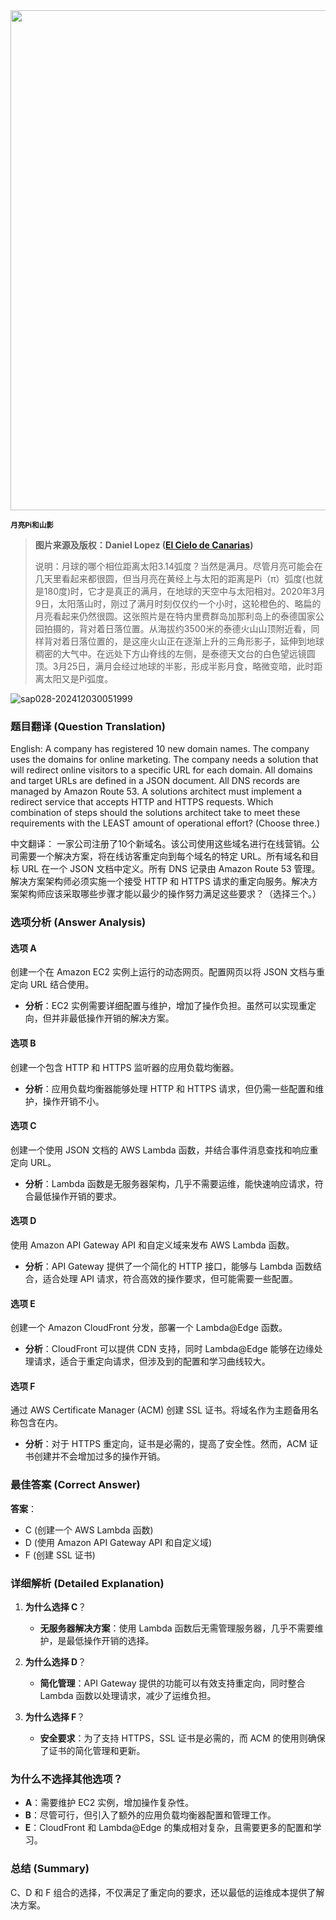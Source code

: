 <img src="https://www.bjp.org.cn/upload/image/2024/03/14/1710398653097087361.jpg" width="800" />  

<small>**月亮Pi和山影**</small>  

> **图片来源及版权：Daniel Lopez (**[**El Cielo de Canarias**](http://www.elcielodecanarias.com/)**)**
>
> 说明：月球的哪个相位距离太阳3.14弧度？当然是满月。尽管月亮可能会在几天里看起来都很圆，但当月亮在黄经上与太阳的距离是Pi（π）弧度(也就是180度)时，它才是真正的满月，在地球的天空中与太阳相对。2020年3月9日，太阳落山时，刚过了满月时刻仅仅约一个小时，这轮橙色的、略扁的月亮看起来仍然很圆。这张照片是在特内里费群岛加那利岛上的泰德国家公园拍摄的，背对着日落位置。从海拔约3500米的泰德火山山顶附近看，同样背对着日落位置的，是这座火山正在逐渐上升的三角形影子，延伸到地球稠密的大气中。在远处下方山脊线的左侧，是泰德天文台的白色望远镜圆顶。3月25日，满月会经过地球的半影，形成半影月食，略微变暗，此时距离太阳又是Pi弧度。



![sap028-202412030051999](https://aea62e6.webp.li/2024/12/sap028-202412030051999.png)

### 题目翻译 (Question Translation)

English:
A company has registered 10 new domain names. The company uses the domains for online marketing. The company needs a solution that will redirect online visitors to a specific URL for each domain. All domains and target URLs are defined in a JSON document. All DNS records are managed by Amazon Route 53.
A solutions architect must implement a redirect service that accepts HTTP and HTTPS requests. Which combination of steps should the solutions architect take to meet these requirements with the LEAST amount of operational effort? (Choose three.)

中文翻译：
一家公司注册了10个新域名。该公司使用这些域名进行在线营销。公司需要一个解决方案，将在线访客重定向到每个域名的特定 URL。所有域名和目标 URL 在一个 JSON 文档中定义。所有 DNS 记录由 Amazon Route 53 管理。
解决方案架构师必须实施一个接受 HTTP 和 HTTPS 请求的重定向服务。解决方案架构师应该采取哪些步骤才能以最少的操作努力满足这些要求？（选择三个。）

### 选项分析 (Answer Analysis)

#### 选项 A
创建一个在 Amazon EC2 实例上运行的动态网页。配置网页以将 JSON 文档与重定向 URL 结合使用。

- **分析**：EC2 实例需要详细配置与维护，增加了操作负担。虽然可以实现重定向，但并非最低操作开销的解决方案。

#### 选项 B
创建一个包含 HTTP 和 HTTPS 监听器的应用负载均衡器。

- **分析**：应用负载均衡器能够处理 HTTP 和 HTTPS 请求，但仍需一些配置和维护，操作开销不小。

#### 选项 C
创建一个使用 JSON 文档的 AWS Lambda 函数，并结合事件消息查找和响应重定向 URL。

- **分析**：Lambda 函数是无服务器架构，几乎不需要运维，能快速响应请求，符合最低操作开销的要求。

#### 选项 D
使用 Amazon API Gateway API 和自定义域来发布 AWS Lambda 函数。

- **分析**：API Gateway 提供了一个简化的 HTTP 接口，能够与 Lambda 函数结合，适合处理 API 请求，符合高效的操作要求，但可能需要一些配置。

#### 选项 E
创建一个 Amazon CloudFront 分发，部署一个 Lambda@Edge 函数。

- **分析**：CloudFront 可以提供 CDN 支持，同时 Lambda@Edge 能够在边缘处理请求，适合于重定向请求，但涉及到的配置和学习曲线较大。

#### 选项 F
通过 AWS Certificate Manager (ACM) 创建 SSL 证书。将域名作为主题备用名称包含在内。

- **分析**：对于 HTTPS 重定向，证书是必需的，提高了安全性。然而，ACM 证书创建并不会增加过多的操作开销。

### 最佳答案 (Correct Answer)

**答案**：
- C (创建一个 AWS Lambda 函数)
- D (使用 Amazon API Gateway API 和自定义域)
- F (创建 SSL 证书)

### 详细解析 (Detailed Explanation)

1. **为什么选择 C**？
   - **无服务器解决方案**：使用 Lambda 函数后无需管理服务器，几乎不需要维护，是最低操作开销的选择。

2. **为什么选择 D**？
   - **简化管理**：API Gateway 提供的功能可以有效支持重定向，同时整合 Lambda 函数以处理请求，减少了运维负担。

3. **为什么选择 F**？
   - **安全要求**：为了支持 HTTPS，SSL 证书是必需的，而 ACM 的使用则确保了证书的简化管理和更新。

### 为什么不选择其他选项？

- **A**：需要维护 EC2 实例，增加操作复杂性。
- **B**：尽管可行，但引入了额外的应用负载均衡器配置和管理工作。
- **E**：CloudFront 和 Lambda@Edge 的集成相对复杂，且需要更多的配置和学习。

### 总结 (Summary)
C、D 和 F 组合的选择，不仅满足了重定向的要求，还以最低的运维成本提供了解决方案。
